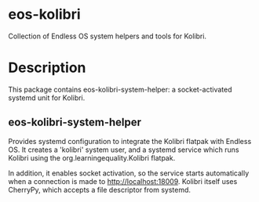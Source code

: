 # eos-kolibri

Collection of Endless OS system helpers and tools for Kolibri.

# Description

This package contains eos-kolibri-system-helper: a socket-activated systemd
unit for Kolibri.

## eos-kolibri-system-helper

Provides systemd configuration to integrate the Kolibri flatpak with Endless
OS. It creates a 'kolibri' system user, and a systemd service which runs
Kolibri using the org.learningequality.Kolibri flatpak.

In addition, it enables socket activation, so the service starts automatically
when a connection is made to <http://localhost:18009>. Kolibri itself uses
CherryPy, which accepts a file descriptor from systemd.

